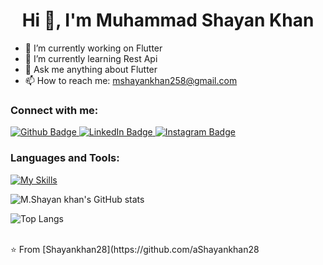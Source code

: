  <h1 align="center">Hi 👋, I'm Muhammad Shayan Khan</h1>

- 🔭 I’m currently working on Flutter
- 🌱 I’m currently learning Rest Api
- 💬 Ask me anything about Flutter 
- 📫 How to reach me: mshayankhan258@gmail.com


### Connect with me:
<div id="badges">
  <a href="https://github.com/Shayankhan28">
    <img src="https://img.shields.io/badge/Github-white?style=for-the-badge&logo=Github&logoColor=black" alt="Github Badge"/>
  </a>
<a href="https://www.linkedin.com/in/m-shayan-khan-249a6b25a">
  <img src="https://img.shields.io/badge/LinkedIn-blue?style=for-the-badge&logo=linkedin&logoColor=white" alt="LinkedIn Badge"/>
</a>
   <a href="https://www.instagram.com/mshayankhan28">
    <img src="https://img.shields.io/badge/Instagram-purple?style=for-the-badge&logo=instagram&logoColor=white" alt="Instagram Badge"/>
  </a>

</div>

### Languages and Tools:
[![My Skills](https://skillicons.dev/icons?i=flutter,dart,py,github,git,cpp,vscode,java&perline=5)](https://skillicons.dev)

![M.Shayan khan's GitHub stats](https://github-readme-stats.vercel.app/api?username=Shayankhan28&show_icons=true&theme=dark)

![Top Langs](https://github-readme-stats.vercel.app/api/top-langs/?username=Shayankhan28&theme=dark)


<br>
⭐️ From [Shayankhan28](https://github.com/aShayankhan28
